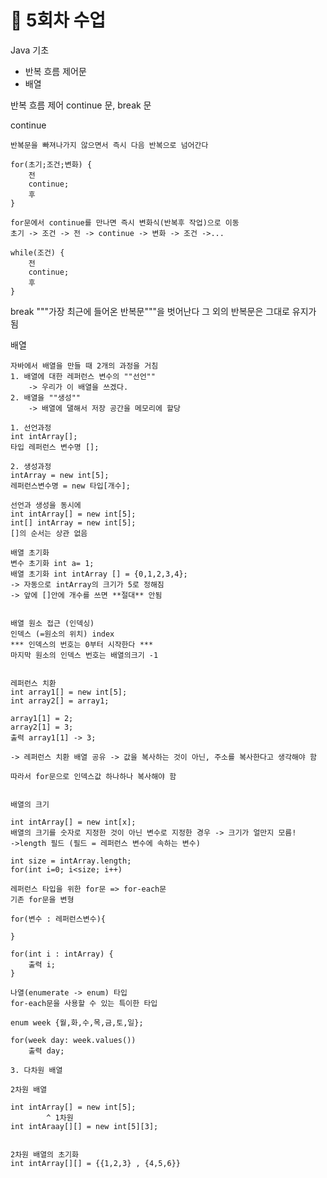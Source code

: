 # 📅 5회차 수업

Java 기초

- 반복 흐름 제어문
- 배열


반복 흐름 제어
continue 문, break 문

continue

    반복문을 빠져나가지 않으면서 즉시 다음 반복으로 넘어간다

    for(초기;조건;변화) {
        전
        continue;
        후
    }

    for문에서 continue를 만나면 즉시 변화식(반복후 작업)으로 이동
    초기 -> 조건 -> 전 -> continue -> 변화 -> 조건 ->...

    while(조건) {
        전
        continue;
        후
    }

break
    """가장 최근에 들어온 반복문"""을 벗어난다
    그 외의 반복문은 그대로 유지가 됨



배열

    자바에서 배열을 만들 때 2개의 과정을 거침
    1. 배열에 대한 레퍼런스 변수의 ""선언""
        -> 우리가 이 배열을 쓰겠다.
    2. 배열을 ""생성""
        -> 배열에 댈해서 저장 공간을 메모리에 할당

    1. 선언과정
    int intArray[];
    타입 레퍼런스 변수명 [];

    2. 생성과정
    intArray = new int[5];
    레퍼런스변수명 = new 타입[개수];

    선언과 생성을 동시에
    int intArray[] = new int[5];
    int[] intArray = new int[5];
    []의 순서는 상관 없음

    배열 초기화
    변수 초기화 int a= 1;
    배열 초기화 int intArray [] = {0,1,2,3,4};
    -> 자동으로 intArray의 크기가 5로 정해짐
    -> 앞에 []안에 개수를 쓰면 **절대** 안됨


    배열 원소 접근 (인덱싱)
    인덱스 (=원소의 위치) index
    *** 인덱스의 번호는 0부터 시작한다 ***
    마지막 원소의 인덱스 번호는 배열의크기 -1


    레퍼런스 치환
    int array1[] = new int[5];
    int array2[] = array1;

    array1[1] = 2;
    array2[1] = 3;
    출력 array1[1] -> 3;

    -> 레퍼런스 치환 배열 공유 -> 값을 복사하는 것이 아닌, 주소를 복사한다고 생각해야 함

    따라서 for문으로 인덱스값 하나하나 복사해야 함


    배열의 크기

    int intArray[] = new int[x];
    배열의 크기를 숫자로 지정한 것이 아닌 변수로 지정한 경우 -> 크기가 얼만지 모름!
    ->length 필드 (필드 = 레퍼런스 변수에 속하는 변수)

    int size = intArray.length;
    for(int i=0; i<size; i++)

    레퍼런스 타입을 위한 for문 => for-each문
    기존 for문을 변형

    for(변수 : 레퍼런스변수){
        
    }

    for(int i : intArray) {
        출력 i;
    }

    나열(enumerate -> enum) 타입
    for-each문을 사용할 수 있는 특이한 타입

    enum week {월,화,수,목,금,토,일};

    for(week day: week.values())
        출력 day;

    3. 다차원 배열

    2차원 배열

    int intArray[] = new int[5];
            ^ 1차원
    int intAraay[][] = new int[5][3];


    2차원 배열의 초기화
    int intArray[][] = {{1,2,3} , {4,5,6}}